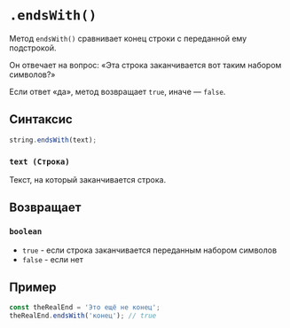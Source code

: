 # `.endsWith()`

Метод `endsWith()` сравнивает конец строки с переданной ему подстрокой.

Он отвечает на вопрос: «Эта строка заканчивается вот таким набором символов?»

Если ответ «да», метод возвращает `true`, иначе — `false`.

## Синтаксис

```js
string.endsWith(text);
```

### `text (Строка)`

Текст, на который заканчивается строка.

## Возвращает

### `boolean`

- `true` - если строка заканчивается переданным набором символов
- `false` - если нет

## Пример

```js
const theRealEnd = 'Это ещё не конец';
theRealEnd.endsWith('конец'); // true
```

